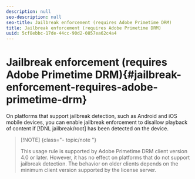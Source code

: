 ```yaml
---
description: null
seo-description: null
seo-title: Jailbreak enforcement (requires Adobe Primetime DRM)
title: Jailbreak enforcement (requires Adobe Primetime DRM)
uuid: 5cf8ebbc-17de-44cc-90d2-0857ea62c4a4
---
```


# Jailbreak enforcement (requires Adobe Primetime DRM){#jailbreak-enforcement-requires-adobe-primetime-drm}

On platforms that support jailbreak detection, such as Android and iOS mobile devices, you can enable jailbreak enforcement to disallow playback of content if [!DNL jailbreak/root] has been detected on the device.

>[!NOTE] {class="- topic/note "}
>
>This usage rule is supported by Adobe Primetime DRM client version 4.0 or later. However, it has no effect on platforms that do not support jailbreak detection. The behavior on older clients depends on the minimum client version supported by the license server.

